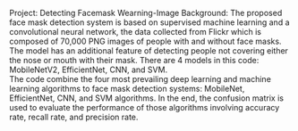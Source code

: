 Project: Detecting Facemask Wearning-Image
Background: The proposed face mask detection system is based on supervised machine learning and a convolutional neural network, the data collected from Flickr which is composed of 70,000 PNG images of people with and without face masks. 
The model has an additional feature of detecting people not covering either the nose or mouth with their mask. 
There are 4 models in this code: MobileNetV2, EfficientNet, CNN, and SVM.  
The code combine the four most prevailing deep learning and machine learning algorithms to face mask detection systems: MobileNet, EfficientNet, CNN, and SVM algorithms. 
In the end, the confusion matrix is used to evaluate the performance of those algorithms involving accuracy rate, recall rate, and precision rate.
